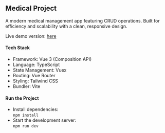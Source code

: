 ## Medical Project
A modern medical management app featuring CRUD operations. Built for efficiency and scalability with a clean, responsive design.  

Live demo version: [here](https://healthcare-departments.netlify.app/)

#### Tech Stack
- Framework: Vue 3 (Composition API)
- Language: TypeScript
- State Management: Vuex
- Routing: Vue Router
- Styling: Tailwind CSS
- Bundler: Vite

#### Run the Project
- Install dependencies:  
  ```npm install```
- Start the development server:  
  ```npm run dev```
